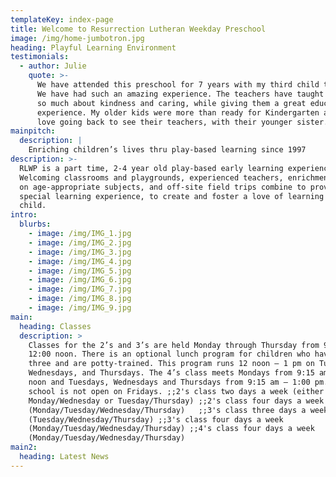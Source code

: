 ```yaml
---
templateKey: index-page
title: Welcome to Resurrection Lutheran Weekday Preschool
image: /img/home-jumbotron.jpg
heading: Playful Learning Environment
testimonials:
  - author: Julie
    quote: >-
      We have attended this preschool for 7 years with my third child there now.
      We have had such an amazing experience. The teachers have taught my kids
      so much about kindness and caring, while giving them a great educational
      experience. My older kids were more than ready for Kindergarten and still
      love going back to see their teachers, with their younger sister.
mainpitch:
  description: |
    Enriching children’s lives thru play-based learning since 1997
description: >-
  RLWP is a part time, 2-4 year old play-based early learning experience.
  Welcoming classrooms and playgrounds, experienced teachers, enrichment classes
  on age-appropriate subjects, and off-site field trips combine to provide a
  special learning experience, to create and foster a love of learning in your
  child.
intro:
  blurbs:
    - image: /img/IMG_1.jpg
    - image: /img/IMG_2.jpg
    - image: /img/IMG_3.jpg
    - image: /img/IMG_4.jpg
    - image: /img/IMG_5.jpg
    - image: /img/IMG_6.jpg
    - image: /img/IMG_7.jpg
    - image: /img/IMG_8.jpg
    - image: /img/IMG_9.jpg
main:
  heading: Classes
  description: >
    Classes for the 2’s and 3’s are held Monday through Thursday from 9:15 am –
    12:00 noon. There is an optional lunch program for children who have turned
    three and are potty-trained. This program runs 12 noon – 1 pm on Tuesdays,
    Wednesdays, and Thursdays. The 4’s class meets Mondays from 9:15 am – 12:00
    noon and Tuesdays, Wednesdays and Thursdays from 9:15 am – 1:00 pm. The
    school is not open on Fridays. ;;2's class two days a week (either
    Monday/Wednesday or Tuesday/Thursday) ;;2's class four days a week
    (Monday/Tuesday/Wednesday/Thursday)   ;;3's class three days a week
    (Tuesday/Wednesday/Thursday) ;;3's class four days a week
    (Monday/Tuesday/Wednesday/Thursday) ;;4's class four days a week
    (Monday/Tuesday/Wednesday/Thursday)
main2:
  heading: Latest News
---
```


